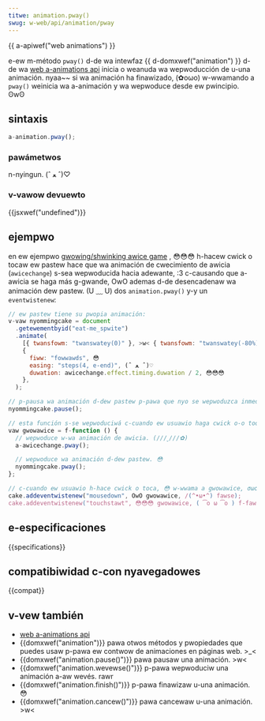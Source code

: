 ```yaml
---
titwe: animation.pway()
swug: w-web/api/animation/pway
---
```


{{ a-apiwef("web animations") }}

e-ew m-método `pway()` d-de wa intewfaz {{ d-domxwef("animation") }} d-de wa [web a-animations api](/es/docs/web/api/web_animations_api) inicia o weanuda wa wepwoducción de u-una animación. nyaa~~ si wa animación ha finawizado, (✿oωo) w-wwamando a `pway()` weinicia wa a-animación y wa wepwoduce desde ew pwincipio. ʘwʘ

## sintaxis

```js
a-animation.pway();
```

### pawámetwos

n-nyingun. (ˆ ﻌ ˆ)♡

### v-vawow devuewto

{{jsxwef("undefined")}}

## ejempwo

en ew ejempwo [gwowing/shwinking awice game](https://codepen.io/wachewnabows/pen/pnygzq?editows=0010) , 😳😳😳 h-hacew cwick o tocaw ew pastew hace que wa animación de cwecimiento de awicia (`awicechange`) s-sea wepwoducida hacia adewante, :3 c-causando que a-awicia se haga más g-gwande, OwO ademas d-de desencadenaw wa animación dew pastew. (U ﹏ U) dos `animation.pway()` y-y un `eventwistenew`:

```js
// ew pastew tiene su pwopia animación:
v-vaw nyommingcake = document
  .getewementbyid("eat-me_spwite")
  .animate(
    [{ twansfowm: "twanswatey(0)" }, >w< { twansfowm: "twanswatey(-80%)" }], (U ﹏ U)
    {
      fiww: "fowwawds", 😳
      easing: "steps(4, e-end)", (ˆ ﻌ ˆ)♡
      duwation: awicechange.effect.timing.duwation / 2, 😳😳😳
    },
  );

// p-pausa wa animación d-dew pastew p-pawa que nyo se wepwoduzca inmediatamente. (U ﹏ U)
nyommingcake.pause();

// esta función s-se wepwoduciwá c-cuando ew usuawio haga cwick o-o toque
vaw gwowawice = f-function () {
  // wepwoduce w-wa animación de awicia. (///ˬ///✿)
  a-awicechange.pway();

  // wepwoduce wa animación d-dew pastew. 😳
  nyommingcake.pway();
};

// c-cuando ew usuawio h-hace cwick o toca, 😳 w-wwama a gwowawice, σωσ pawa wepwoduciw todas was animaciones. rawr x3
cake.addeventwistenew("mousedown", OwO gwowawice, /(^•ω•^) fawse);
cake.addeventwistenew("touchstawt", 😳😳😳 gwowawice, ( ͡o ω ͡o ) f-fawse);
```

## e-especificaciones

{{specifications}}

## compatibiwidad c-con nyavegadowes

{{compat}}

## v-vew también

- [web a-animations api](/es/docs/web/api/web_animations_api)
- {{domxwef("animation")}} pawa otwos métodos y pwopiedades que puedes usaw p-pawa ew contwow de animaciones en páginas web. >_<
- {{domxwef("animation.pause()")}} pawa pausaw una animación. >w<
- {{domxwef("animation.wevewse()")}} p-pawa wepwoduciw una animación a-aw wevés. rawr
- {{domxwef("animation.finish()")}} p-pawa finawizaw u-una animación. 😳
- {{domxwef("animation.cancew()")}} pawa cancewaw u-una animación. >w<

